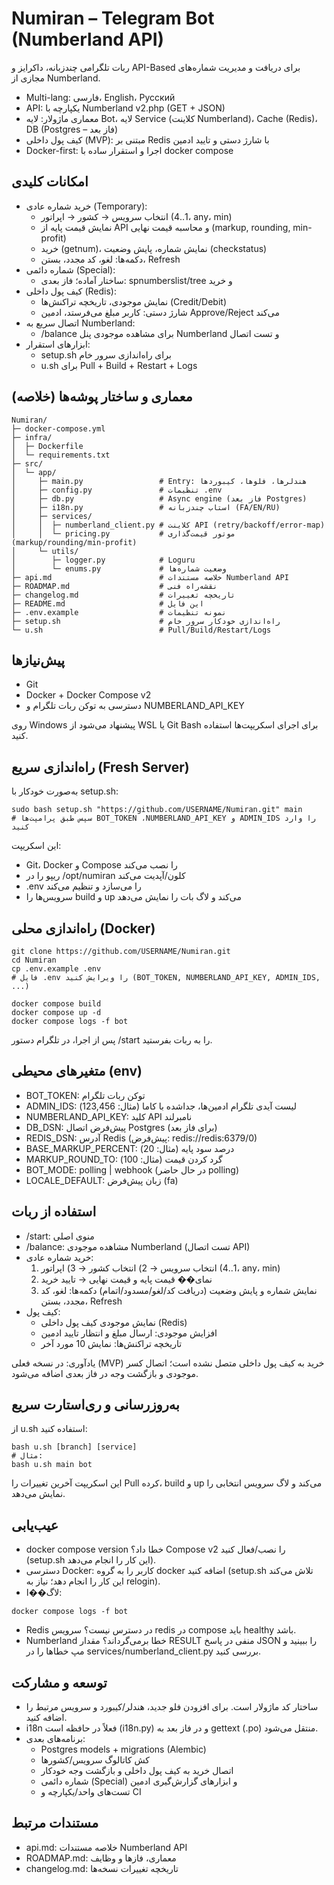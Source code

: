 # Numiran – Telegram Bot (Numberland API)

ربات تلگرامی چندزبانه، داکرایز و API-Based برای دریافت و مدیریت شماره‌های مجازی از Numberland.

- Multi-lang: فارسی، English، Русский
- API: یکپارچه با Numberland v2.php (GET + JSON)
- معماری ماژولار: لایه Bot، لایه Service (کلاینت Numberland)، Cache (Redis)، DB (Postgres – فاز بعد)
- کیف پول داخلی (MVP): مبتنی بر Redis با شارژ دستی و تایید ادمین
- Docker-first: اجرا و استقرار ساده با docker compose


## امکانات کلیدی
- خرید شماره عادی (Temporary):
  - انتخاب سرویس → کشور → اپراتور (1..4، any، min)
  - نمایش قیمت پایه از API و محاسبه قیمت نهایی (markup, rounding, min-profit)
  - خرید (getnum)، نمایش شماره، پایش وضعیت (checkstatus)
  - دکمه‌ها: لغو، کد مجدد، بستن، Refresh
- شماره دائمی (Special):
  - ساختار آماده؛ فاز بعدی: spnumberslist/tree و خرید
- کیف پول داخلی (Redis):
  - نمایش موجودی، تاریخچه تراکنش‌ها (Credit/Debit)
  - شارژ دستی: کاربر مبلغ می‌فرستد، ادمین Approve/Reject می‌کند
- اتصال سریع به Numberland:
  - /balance برای مشاهده موجودی پنل Numberland و تست اتصال
- ابزارهای استقرار:
  - setup.sh برای راه‌اندازی سرور خام
  - u.sh برای Pull + Build + Restart + Logs


## معماری و ساختار پوشه‌ها (خلاصه)
```
Numiran/
├─ docker-compose.yml
├─ infra/
│  ├─ Dockerfile
│  └─ requirements.txt
├─ src/
│  └─ app/
│     ├─ main.py                 # Entry: هندلرها، فلوها، کیبوردها
│     ├─ config.py               # تنظیمات .env
│     ├─ db.py                   # Async engine (فاز بعد Postgres)
│     ├─ i18n.py                 # استاب چندزبانه (FA/EN/RU)
│     ├─ services/
│     │  ├─ numberland_client.py # کلاینت API (retry/backoff/error-map)
│     │  └─ pricing.py           # موتور قیمت‌گذاری (markup/rounding/min-profit)
│     └─ utils/
│        ├─ logger.py            # Loguru
│        └─ enums.py             # وضعیت شماره‌ها
├─ api.md                        # خلاصه مستندات Numberland API
├─ ROADMAP.md                    # نقشه‌راه فنی
├─ changelog.md                  # تاریخچه تغییرات
├─ README.md                     # این فایل
├─ .env.example                  # نمونه تنظیمات
├─ setup.sh                      # راه‌اندازی خودکار سرور خام
└─ u.sh                          # Pull/Build/Restart/Logs
```


## پیش‌نیازها
- Git
- Docker + Docker Compose v2
- دسترسی به توکن ربات تلگرام و NUMBERLAND_API_KEY

روی Windows پیشنهاد می‌شود از WSL یا Git Bash برای اجرای اسکریپت‌ها استفاده کنید.


## راه‌اندازی سریع (Fresh Server)
به‌صورت خودکار با setup.sh:
```
sudo bash setup.sh "https://github.com/USERNAME/Numiran.git" main
# سپس طبق پرامپت‌ها BOT_TOKEN ،NUMBERLAND_API_KEY و ADMIN_IDS را وارد کنید
```
این اسکریپت:
- Git، Docker و Compose را نصب می‌کند
- ریپو را در /opt/numiran کلون/آپدیت می‌کند
- .env را می‌سازد و تنظیم می‌کند
- سرویس‌ها را build و up می‌کند و لاگ بات را نمایش می‌دهد


## راه‌اندازی محلی (Docker)
```
git clone https://github.com/USERNAME/Numiran.git
cd Numiran
cp .env.example .env
# فایل .env را ویرایش کنید (BOT_TOKEN, NUMBERLAND_API_KEY, ADMIN_IDS, ...)

docker compose build
docker compose up -d
docker compose logs -f bot
```

پس از اجرا، در تلگرام دستور /start را به ربات بفرستید.


## متغیرهای محیطی (env)
- BOT_TOKEN: توکن ربات تلگرام
- ADMIN_IDS: لیست آیدی تلگرام ادمین‌ها، جداشده با کاما (مثال: 123,456)
- NUMBERLAND_API_KEY: کلید API نامبرلند
- DB_DSN: پیش‌فرض اتصال Postgres (برای فاز بعد)
- REDIS_DSN: آدرس Redis (پیش‌فرض: redis://redis:6379/0)
- BASE_MARKUP_PERCENT: درصد سود پایه (مثال: 20)
- MARKUP_ROUND_TO: گرد کردن قیمت (مثال: 100)
- BOT_MODE: polling | webhook (در حال حاضر polling)
- LOCALE_DEFAULT: زبان پیش‌فرض (fa)


## استفاده از ربات
- /start: منوی اصلی
- /balance: مشاهده موجودی Numberland (تست اتصال API)
- خرید شماره عادی:
  1) انتخاب سرویس → 2) انتخاب کشور → 3) اپراتور (1..4، any، min)
  4) نمای�� قیمت پایه و قیمت نهایی → تایید خرید
  5) نمایش شماره و پایش وضعیت (دریافت کد/لغو/مسدود/اتمام)
  دکمه‌ها: لغو، کد مجدد، بستن، Refresh
- کیف پول:
  - نمایش موجودی کیف پول داخلی (Redis)
  - افزایش موجودی: ارسال مبلغ و انتظار تایید ادمین
  - تاریخچه تراکنش‌ها: نمایش 10 مورد آخر

یادآوری: در نسخه فعلی (MVP) خرید به کیف پول داخلی متصل نشده است؛ اتصال کسر موجودی و بازگشت وجه در فاز بعدی اضافه می‌شود.


## به‌روزرسانی و ری‌استارت سریع
از u.sh استفاده کنید:
```
bash u.sh [branch] [service]
# مثال:
bash u.sh main bot
```
این اسکریپت آخرین تغییرات را Pull کرده، build و up می‌کند و لاگ سرویس انتخابی را نمایش می‌دهد.


## عیب‌یابی
- docker compose version خطا داد؟ Compose v2 را نصب/فعال کنید (setup.sh این کار را انجام می‌دهد).
- دسترسی Docker: کاربر را به گروه docker اضافه کنید (setup.sh تلاش می‌کند این کار را انجام دهد؛ نیاز به relogin).
- لاگ‌��ا:
```
docker compose logs -f bot
```
- Redis در دسترس نیست؟ سرویس redis در compose باید healthy باشد.
- Numberland خطا برمی‌گرداند؟ مقدار RESULT منفی در پاسخ JSON را ببینید و مپ خطاها را در services/numberland_client.py بررسی کنید.


## توسعه و مشارکت
- ساختار کد ماژولار است. برای افزودن فلو جدید، هندلر/کیبورد و سرویس مرتبط را اضافه کنید.
- i18n فعلاً در حافظه است (i18n.py) و در فاز بعد به gettext (.po) منتقل می‌شود.
- برنامه‌های بعدی:
  - Postgres models + migrations (Alembic)
  - کش کاتالوگ سرویس/کشورها
  - اتصال خرید به کیف پول داخلی و بازگشت وجه خودکار
  - شماره دائمی (Special) و ابزارهای گزارش‌گیری ادمین
  - تست‌های واحد/یکپارچه و CI


## مستندات مرتبط
- api.md: خلاصه مستندات Numberland API
- ROADMAP.md: معماری، فازها و وظایف
- changelog.md: تاریخچه تغییرات نسخه‌ها

